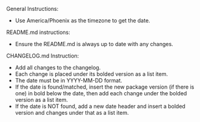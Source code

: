 General Instructions:

- Use America/Phoenix as the timezone to get the date.

README.md instructions:

- Ensure the README.md is always up to date with any changes.

CHANGELOG.md Instruction:

- Add all changes to the changelog.
- Each change is placed under its bolded version as a list item.
- The date must be in YYYY-MM-DD format.
- If the date is found/matched, insert the new package version (if there is one)
  in bold below the date, then add each change under the bolded version as a
  list item.
- If the date is NOT found, add a new date header and insert a bolded version
  and changes under that as a list item.
